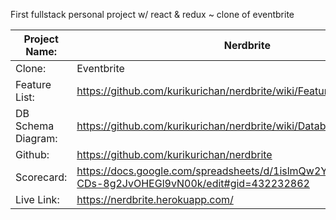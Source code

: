 First fullstack personal project w/ react & redux ~ clone of eventbrite

Project Name: | Nerdbrite
-- | --
Clone: | Eventbrite
Feature List: | https://github.com/kurikurichan/nerdbrite/wiki/Features-List
DB Schema Diagram: | https://github.com/kurikurichan/nerdbrite/wiki/Database-Schema
Github: | https://github.com/kurikurichan/nerdbrite
Scorecard: | https://docs.google.com/spreadsheets/d/1islmQw2Y0BQIrXIF_mZADU-CDs-8g2JvOHEGl9vN00k/edit#gid=432232862
Live Link: | https://nerdbrite.herokuapp.com/
